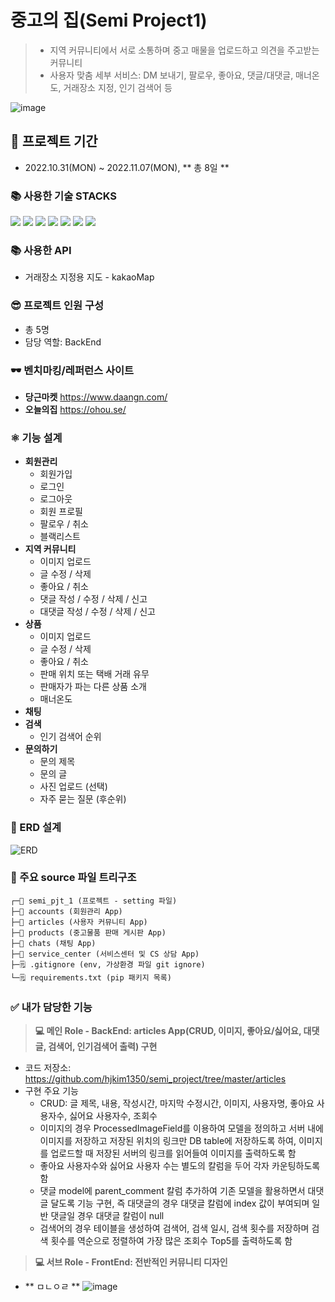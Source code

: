 # 중고의 집(Semi Project1)
> - 지역 커뮤니티에서 서로 소통하며 중고 매물을 업로드하고 의견을 주고받는 커뮤니티
> - 사용자 맞춤 세부 서비스: DM 보내기, 팔로우, 좋아요, 댓글/대댓글, 매너온도, 거래장소 지정, 인기 검색어 등

![image](https://user-images.githubusercontent.com/108647811/218964833-5d816153-6171-42d9-92d3-ba7cb88b2e3d.png)

## 🔨 프로젝트 기간
- 2022.10.31(MON) ~ 2022.11.07(MON), ** 총 8일 **

<div>
    <h3>📚 사용한 기술 STACKS</h3>
    <img src="https://img.shields.io/badge/python-3776AB?style=for-the-badge&logo=python&logoColor=white">
    <img src="https://img.shields.io/badge/html5-E34F26?style=for-the-badge&logo=html5&logoColor=white">
    <img src="https://img.shields.io/badge/css-1572B6?style=for-the-badge&logo=css3&logoColor=white">
    <img src="https://img.shields.io/badge/javascript-F7DF1E?style=for-the-badge&logo=javascript&logoColor=black">
<img src="https://img.shields.io/badge/github-181717?style=for-the-badge&logo=github&logoColor=white">
    <img src="https://img.shields.io/badge/bootstrap-7952B3?style=for-the-badge&logo=bootstrap&logoColor=white">
    <img src="https://img.shields.io/badge/django-092E20?style=for-the-badge&logo=django&logoColor=white">
</div>


### 📚 사용한 API

- 거래장소 지정용 지도 - kakaoMap


### 😎 프로젝트 인원 구성
- 총 5명
- 담당 역할: BackEnd

### 🕶️ 벤치마킹/레퍼런스 사이트

- **당근마켓** https://www.daangn.com/
- **오늘의집** https://ohou.se/


### ⚛️ 기능 설계

- **회원관리**
  - 회원가입
  - 로그인
  - 로그아웃
  - 회원 프로필
  - 팔로우 / 취소
  - 블랙리스트
- **지역 커뮤니티**
  - 이미지 업로드
  - 글 수정 / 삭제
  - 좋아요 / 취소
  - 댓글 작성 / 수정 / 삭제 / 신고
  - 대댓글 작성 / 수정 / 삭제 / 신고
- **상품**
  - 이미지 업로드
  - 글 수정 / 삭제
  - 좋아요 / 취소
  - 판매 위치 또는 택배 거래 유무
  - 판매자가 파는 다른 상품 소개
  - 매너온도
- **채팅**
- **검색**
  - 인기 검색어 순위
- **문의하기**
  - 문의 제목
  - 문의 글
  - 사진 업로드 (선택)
  - 자주 묻는 질문 (후순위)



### 📱 ERD 설계
![ERD](README.assets/ERD.png)



### 📁 주요 source 파일 트리구조

```text
┌─📁 semi_pjt_1 (프로젝트 - setting 파일)
├─📁 accounts (회원관리 App)
├─📁 articles (사용자 커뮤니티 App)
├─📁 products (중고물품 판매 게시판 App)
├─📁 chats (채팅 App)
├─📁 service_center (서비스센터 및 CS 상담 App)
├─🗒️ .gitignore (env, 가상환경 파일 git ignore)
└─🗒️ requirements.txt (pip 패키지 목록)
```


### ✅ 내가 담당한 기능

> **💻 메인 Role - BackEnd: articles App(CRUD, 이미지, 좋아요/싫어요, 대댓글, 검색어, 인기검색어 출력) 구현**
- 코드 저장소: https://github.com/hjkim1350/semi_project/tree/master/articles
- 구현 주요 기능
  - CRUD: 글 제목, 내용, 작성시간, 마지막 수정시간, 이미지, 사용자명, 좋아요 사용자수, 싫어요 사용자수, 조회수
  - 이미지의 경우 ProcessedImageField를 이용하여 모델을 정의하고 서버 내에 이미지를 저장하고 저장된 위치의 링크만 DB table에 저장하도록 하여, 이미지를 업로드할 때 저장된 서버의 링크를 읽어들여 이미지를 출력하도록 함
  - 좋아요 사용자수와 싫어요 사용자 수는 별도의 칼럼을 두어 각자 카운팅하도록 함
  - 댓글 model에 parent_comment 칼럼 추가하여 기존 모델을 활용하면서 대댓글 달도록 기능 구현, 즉 대댓글의 경우 대댓글 칼럼에 index 값이 부여되며 일반 댓글일 경우 대댓글 칼럼이 null
  - 검색어의 경우 테이블을 생성하여 검색어, 검색 일시, 검색 횟수를 저장하며 검색 횟수를 역순으로 정렬하여 가장 많은 조회수 Top5를 출력하도록 함


> **💻 서브 Role - FrontEnd: 전반적인 커뮤니티 디자인**
- ** ㅁㄴㅇㄹ **
![image](https://user-images.githubusercontent.com/108647811/218971994-297db4ee-ed43-42d9-acc6-b7ca94bfc6c4.png)



